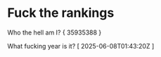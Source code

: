 # Fuck the rankings

Who the hell am I?
{ 35935388 }

What fucking year is it?
[ 2025-06-08T01:43:20Z ]
